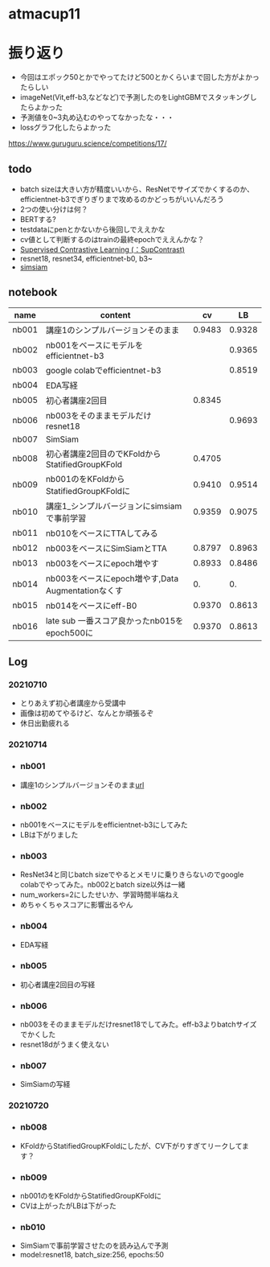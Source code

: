 # atmacup11

# 振り返り  
 - 今回はエポック50とかでやってたけど500とかくらいまで回した方がよかったらしい
 - imageNet(Vit,eff-b3,などなど)で予測したのをLightGBMでスタッキングしたらよかった
 - 予測値を0~3丸め込むのやってなかったな・・・
 - lossグラフ化したらよかった

https://www.guruguru.science/competitions/17/

## todo
 - batch sizeは大きい方が精度いいから、ResNetでサイズでかくするのか、efficientnet-b3でぎりぎりまで攻めるのかどっちがいいんだろう
  - 2つの使い分けは何？
 - BERTする?
  - testdataにpenとかないから後回しでええかな
 - cv値として判断するのはtrainの最終epochでええんかな？ 
 - [Supervised Contrastive Learning (：SupContrast)](https://www.guruguru.science/competitions/17/discussions/1775e171-2e66-4823-a3de-943381339fd4/)
 - resnet18, resnet34, efficientnet-b0, b3~
 - [simsiam](https://www.guruguru.science/competitions/17/discussions/a39d588e-aff2-4728-8323-b07f15563552/)

## notebook
|name|content|cv|LB|
|----|-------|----|----|
|nb001|講座1のシンプルバージョンそのまま|0.9483|0.9328|
|nb002|nb001をベースにモデルをefficientnet-b3||0.9365|
|nb003|google colabでefficientnet-b3||0.8519|
|nb004|EDA写経|||
|nb005|初心者講座2回目|0.8345||
|nb006|nb003をそのままモデルだけresnet18||0.9693|
|nb007|SimSiam|||
|nb008|初心者講座2回目のでKFoldからStatifiedGroupKFold|0.4705||
|nb009|nb001のをKFoldからStatifiedGroupKFoldに|0.9410|0.9514|
|nb010|講座1_シンプルバージョンにsimsiamで事前学習|0.9359|0.9075|
|nb011|nb010をベースにTTAしてみる|||
|nb012|nb003をベースにSimSiamとTTA|0.8797|0.8963|
|nb013|nb003をベースにepoch増やす|0.8933|0.8486|
|nb014|nb003をベースにepoch増やす,Data Augmentationなくす|0.|0.|
|nb015|nb014をベースにeff-B0|0.9370|0.8613|
|nb016|late sub 一番スコア良かったnb015をepoch500に|0.9370|0.8613|

## Log
### 20210710
 - とりあえず初心者講座から受講中
 - 画像は初めてやるけど、なんとか頑張るぞ
 - 休日出勤疲れる

### 20210714
 - ### nb001 
  - 講座1のシンプルバージョンそのまま[url](https://www.guruguru.science/competitions/17/discussions/a7161489-cb5a-4254-bf17-7c66aa53d334/)
 - ### nb002 
  - nb001をベースにモデルをefficientnet-b3にしてみた
  - LBは下がりました
 - ### nb003
  - ResNet34と同じbatch sizeでやるとメモリに乗りきらないのでgoogle colabでやってみた。nb002とbatch size以外は一緒
  - num_workers=2にしたせいか、学習時間半端ねえ
  - めちゃくちゃスコアに影響出るやん
 - ### nb004
  - EDA写経
 - ### nb005
  - 初心者講座2回目の写経
 - ### nb006
  - nb003をそのままモデルだけresnet18でしてみた。eff-b3よりbatchサイズでかくした
  - resnet18dがうまく使えない
 - ### nb007
  - SimSiamの写経

### 20210720
 - ### nb008
  - KFoldからStatifiedGroupKFoldにしたが、CV下がりすぎてリークしてます？
 - ### nb009
  - nb001のをKFoldからStatifiedGroupKFoldに
  - CVは上がったがLBは下がった
 - ### nb010
  - SimSiamで事前学習させたのを読み込んで予測
  - model:resnet18, batch_size:256, epochs:50

